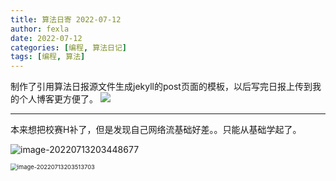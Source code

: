 ```yaml
---
title: 算法日寄 2022-07-12
author: fexla
date: 2022-07-12
categories: [编程, 算法日记]
tags: [编程, 算法]
---
```

制作了引用算法日报源文件生成jekyll的post页面的模板，以后写完日报上传到我的个人博客更方便了。
![](https://s2.loli.net/2022/07/12/rqmnCG8hWK3od7I.png)

---

本来想把校赛H补了，但是发现自己网络流基础好差。。只能从基础学起了。

![image-20220713203448677](https://s2.loli.net/2022/07/13/cSdyDvYaIFxnqj7.png)

<img src="https://s2.loli.net/2022/07/13/R35Xb278FsjuBcK.png" alt="image-20220713203513703" style="zoom:67%;" />